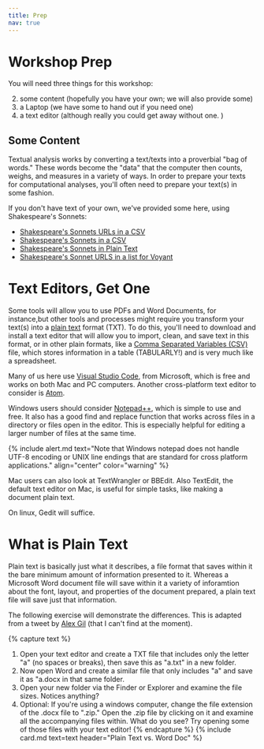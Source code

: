 ```yaml
---
title: Prep
nav: true
--- 
```



# Workshop Prep

You will need three things for this workshop:

2. some content (hopefully you have your own; we will also provide some)
1. a Laptop (we have some to hand out if you need one)
3. a text editor (although really you could get away without one. )


## Some Content
Textual analysis works by converting a text/texts into a proverbial "bag of words." These words become the "data" that the computer then counts, weighs, and measures in a variety of ways. 
In order to prepare your texts for computational analyses, you'll often need to prepare your text(s) in some fashion. 

If you don't have text of your own, we've provided some here, using Shakespeare's Sonnets: 

- [Shakespeare's Sonnets URLs in a CSV](../data/sonnets.csv)
- [Shakespeare's Sonnets in a CSV](../data/sonnets-text.csv)
- [Shakespeare's Sonnets in Plain Text](../data/sonnets-text.txt)
- [Shakespeare's Sonnet URLS in a list for Voyant](../data/sonnet-list-for-voyant.txt)


# Text Editors, Get One

Some tools will allow you to use PDFs and Word Documents, for instance,but other tools and processes might require you transform your text(s) into a [plain text](https://en.wikipedia.org/wiki/Plain_text) format (TXT). To do this, you'll need to download and install a text editor that will allow you to import, clean, and save text in this format, or in other plain formats, like a [Comma Separated Variables (CSV)](https://en.wikipedia.org/wiki/Comma-separated_values) file, which stores information in a table (TABULARLY!) and is very much like a spreadsheet. 

Many of us here use [Visual Studio Code]((https://code.visualstudio.com/)), from Microsoft, which is free and works on both Mac and PC computers. Another cross-platform text editor to consider is [Atom](https://atom.io/).

Windows users should consider [Notepad++](https://notepad-plus-plus.org/), which is simple to use and free. It also has a good find and replace function that works across files in a directory or files open in the editor. This is especially helpful for editing a larger number of files at the same time. 

{% include alert.md text="Note that Windows notepad does not handle UTF-8 encoding or UNIX line endings that are standard for cross platform applications." align="center" color="warning" %}
 
Mac users can also look at TextWrangler or BBEdit. Also TextEdit, the default text editor on Mac, is useful for simple tasks, like making a document plain text. 

On linux, Gedit will suffice. 

# What is Plain Text

Plain text is basically just what it describes, a file format that saves within it the bare minimum amount of information presented to it. Whereas a Microsoft Word document file will save within it a variety of inforamtion about the font, layout, and properties of the document prepared, a plain text file will save just that information. 

The following exercise will demonstrate the differences. This is adapted from a tweet by [Alex Gil](https://twitter.com/elotroalex?lang=en) (that I can't find at the moment). 

{% capture text %}
1. Open your text editor and create a TXT file that includes only the letter "a" (no spaces or breaks), then save this as "a.txt" in a new folder. 
2. Now open Word and create a similar file that only includes "a" and save it as "a.docx in that same folder.
3. Open your new folder via the Finder or Explorer and examine the file sizes. Notices anything?
4. Optional: If you're using a windows computer, change the file extension of the .docx file to ".zip." Open the .zip file by clicking on it and examine all the accompanying files within. What do you see? Try opening some of those files with your text editor!
{% endcapture %}
{% include card.md text=text header="Plain Text vs. Word Doc" %}
